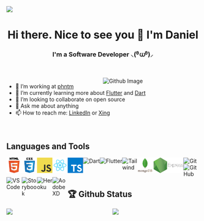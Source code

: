![](https://raw.githubusercontent.com/halfrost/halfrost/master/icons/header_.png)

<h1 align="center"> Hi there. Nice to see you 👋 I'm Daniel </h1>

<h3 align="center"> I'm a Software Developer ⸜(ؔᶿധؔᶿ)⸝ </h2>

<br />
<br />

<img width="50%" align="right" alt="Github Image" src="https://raw.githubusercontent.com/onimur/.github/master/.resources/git-header.svg" />

- 🔭 I’m working at [phntm](https://github.com/Dev-dfm/Fit2gether)
- 🌱 I’m currently learning more about [Flutter](https://flutter.dev/) and [Dart](https://dart.dev/)
- 👯 I’m looking to collaborate on open source
- 💬 Ask me about anything
- 📫 How to reach me: [LinkedIn](https://www.linkedin.com/in/daniel-flores-medina-8433a8199/) or [Xing](https://www.xing.com/profile/Daniel_FloresMedina/cv)

<br />

## Languages and Tools <a href="">

<a href="https://developer.mozilla.org/en-US/docs/Glossary/HTML5"> <img alt="HTML5" src="https://raw.githubusercontent.com/github/explore/80688e429a7d4ef2fca1e82350fe8e3517d3494d/topics/html/html.png" align="left" width="40"></a>
<a href="https://developer.mozilla.org/en-US/docs/Web/CSS"><img alt="CSS3" src="https://raw.githubusercontent.com/github/explore/80688e429a7d4ef2fca1e82350fe8e3517d3494d/topics/css/css.png" align="left" width="40"></a>
<a href="https://developer.mozilla.org/de/docs/Web/JavaScript"><img alt="JavaScript" src="https://raw.githubusercontent.com/github/explore/80688e429a7d4ef2fca1e82350fe8e3517d3494d/topics/javascript/javascript.png" align="left" width="40"></a>
<a href="https://reactjs.org/"><img alt="React" src="https://raw.githubusercontent.com/github/explore/80688e429a7d4ef2fca1e82350fe8e3517d3494d/topics/react/react.png" align="left" width="40"></a>
<a href="https://www.typescriptlang.org/"><img alt="TypeScript" src="https://raw.githubusercontent.com/github/explore/80688e429a7d4ef2fca1e82350fe8e3517d3494d/topics/typescript/typescript.png" align="left" width="40"></a>
<a href="https://dart.dev/"><img alt="Dart" src="https://avatars.githubusercontent.com/u/1609975?s=200&v=4" align="left" height="40"></a>
<a href="https://flutter.dev/"><img alt="Flutter" src="https://symbols.getvecta.com/stencil_80/74_flutter-icon.e47c886ff7.svg" align="left" height="40"></a>
<a href="https://tailwindcss.com/"><img alt="Tailwind" src="https://iconape.com/wp-content/files/an/351546/png/tailwind-css-logo.png" align="left" width="40"></a>
<a href="https://www.mongodb.com/"><img alt="MongoSB" src="https://raw.githubusercontent.com/devicons/devicon/master/icons/mongodb/mongodb-original-wordmark.svg" align="left" width="40"></a>
<a href="https://nodejs.org/en/about/"><img alt="Nodejs" src="https://raw.githubusercontent.com/github/explore/80688e429a7d4ef2fca1e82350fe8e3517d3494d/topics/nodejs/nodejs.png" align="left" width="40"></a>
<a href="http://expressjs.com/en/starter/installing.html"><img alt="ExpressJS" src="https://raw.githubusercontent.com/github/explore/80688e429a7d4ef2fca1e82350fe8e3517d3494d/topics/express/express.png" align="left" width="40"></a>
<a href="https://git-scm.com/"><img alt="Git" src="https://www.vectorlogo.zone/logos/git-scm/git-scm-icon.svg" align="left" width="40"></a>
<a href="https://github.com
"><img alt="GitHub" src="https://cdn.icon-icons.com/icons2/1826/PNG/512/4202098codedevelopergithublogo-115590_115711.png" align="left" width="40"></a>
<a href="https://code.visualstudio.com/"><img alt="VS Code" src="https://github.com/Subhampreet/Subhampreet/blob/master/logos/vs.png?raw=true" align="left" width="40"></a>
<a href="https://storybook.js.org/"><img alt="Storybook" src="https://pbs.twimg.com/profile_images/1100804485616566273/sOct-Txm_400x400.png" align="left" width="40"></a>
<a href="https://heroku.com"><img alt="Heroku" src="https://www.vectorlogo.zone/logos/heroku/heroku-icon.svg" align="left" width="40"></a>
<a href="https://www.adobe.com/de/products/xd.html"><img alt="Aodobe XD" src="https://cdn.worldvectorlogo.com/logos/adobe-xd.svg" align="left" width="40"></a>

<br />
<br />
<br />

## 🏆 Github Status

<img  src="https://github-readme-stats.vercel.app/api?username=Dev-dfm&show_icons=true&hide_border=true&theme=dark" width="45%" align="right" >

<img  src="https://github-readme-streak-stats.herokuapp.com/?user=Dev-dfm&theme=dark" width="45%" >

